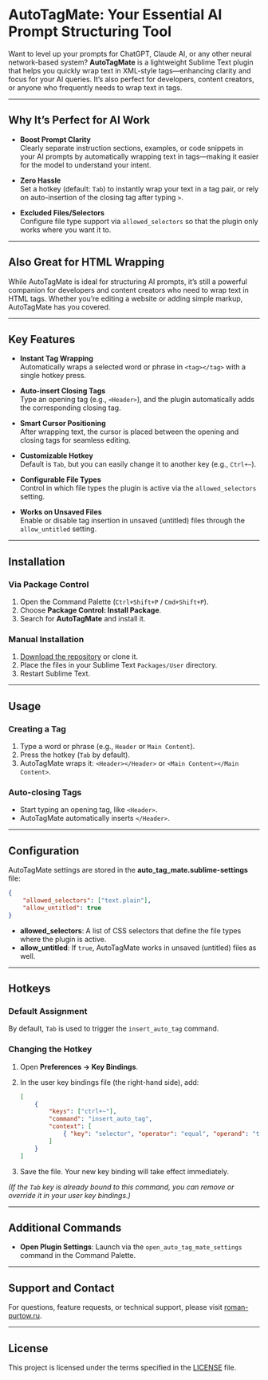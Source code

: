 # AutoTagMate: Your Essential AI Prompt Structuring Tool

Want to level up your prompts for ChatGPT, Claude AI, or any other neural network-based system? **AutoTagMate** is a lightweight Sublime Text plugin that helps you quickly wrap text in XML-style tags—enhancing clarity and focus for your AI queries. It’s also perfect for developers, content creators, or anyone who frequently needs to wrap text in tags.

---

## Why It’s Perfect for AI Work

- **Boost Prompt Clarity**  
  Clearly separate instruction sections, examples, or code snippets in your AI prompts by automatically wrapping text in tags—making it easier for the model to understand your intent.

- **Zero Hassle**  
  Set a hotkey (default: `Tab`) to instantly wrap your text in a tag pair, or rely on auto-insertion of the closing tag after typing `>`.

- **Excluded Files/Selectors**  
  Configure file type support via `allowed_selectors` so that the plugin only works where you want it to.

---

## Also Great for HTML Wrapping

While AutoTagMate is ideal for structuring AI prompts, it’s still a powerful companion for developers and content creators who need to wrap text in HTML tags. Whether you’re editing a website or adding simple markup, AutoTagMate has you covered.

---

## Key Features

- **Instant Tag Wrapping**  
  Automatically wraps a selected word or phrase in `<tag></tag>` with a single hotkey press.

- **Auto-insert Closing Tags**  
  Type an opening tag (e.g., `<Header>`), and the plugin automatically adds the corresponding closing tag.

- **Smart Cursor Positioning**  
  After wrapping text, the cursor is placed between the opening and closing tags for seamless editing.

- **Customizable Hotkey**  
  Default is `Tab`, but you can easily change it to another key (e.g., `Ctrl+~`).

- **Configurable File Types**  
  Control in which file types the plugin is active via the `allowed_selectors` setting.

- **Works on Unsaved Files**  
  Enable or disable tag insertion in unsaved (untitled) files through the `allow_untitled` setting.

---

## Installation

### Via Package Control

1. Open the Command Palette (`Ctrl+Shift+P` / `Cmd+Shift+P`).
2. Choose **Package Control: Install Package**.
3. Search for **AutoTagMate** and install it.

### Manual Installation

1. [Download the repository](https://packagecontrol.io/packages/AutoTagMate) or clone it.
2. Place the files in your Sublime Text `Packages/User` directory.
3. Restart Sublime Text.

---

## Usage

### Creating a Tag

1. Type a word or phrase (e.g., `Header` or `Main Content`).
2. Press the hotkey (`Tab` by default).
3. AutoTagMate wraps it: `<Header></Header>` or `<Main Content></Main Content>`.

### Auto-closing Tags

- Start typing an opening tag, like `<Header>`.
- AutoTagMate automatically inserts `</Header>`.

---

## Configuration

AutoTagMate settings are stored in the **auto_tag_mate.sublime-settings** file:

```json
{
    "allowed_selectors": ["text.plain"],
    "allow_untitled": true
}
```

- **allowed_selectors**: A list of CSS selectors that define the file types where the plugin is active.  
- **allow_untitled**: If `true`, AutoTagMate works in unsaved (untitled) files as well.

---

## Hotkeys

### Default Assignment

By default, `Tab` is used to trigger the `insert_auto_tag` command.

### Changing the Hotkey

1. Open **Preferences → Key Bindings**.
2. In the user key bindings file (the right-hand side), add:

    ```json
    [
        {
            "keys": ["ctrl+~"],
            "command": "insert_auto_tag",
            "context": [
                { "key": "selector", "operator": "equal", "operand": "text.plain" }
            ]
        }
    ]
    ```
3. Save the file. Your new key binding will take effect immediately.

*(If the `Tab` key is already bound to this command, you can remove or override it in your user key bindings.)*

---

## Additional Commands

- **Open Plugin Settings**: Launch via the `open_auto_tag_mate_settings` command in the Command Palette.

---

## Support and Contact

For questions, feature requests, or technical support, please visit [roman-purtow.ru](https://roman-purtow.ru).

---

## License

This project is licensed under the terms specified in the [LICENSE](LICENSE) file.
